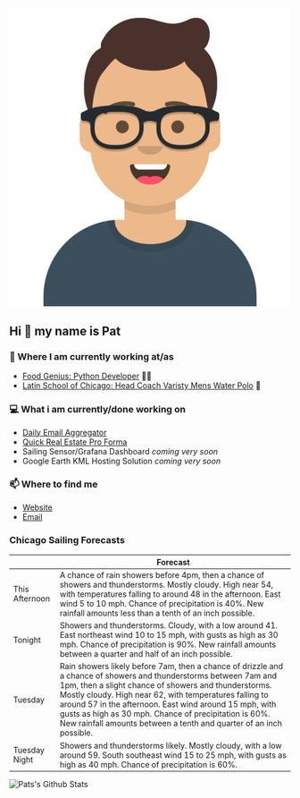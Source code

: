 [![Social banner for p-j-falconer](https://raw.githubusercontent.com/P-J-FALCONER/P-J-FALCONER/master/assets/avataaars.svg)](https://patfalconer.com/)
## Hi :wave: my name is Pat

### 💼 Where I am currently working at/as
- [Food Genius: Python Developer](https://getfoodgenius.com/) 🍔🐍
- [Latin School of Chicago: Head Coach Varisty Mens Water Polo](https://www.latinschool.org/) 🤽


### 💻 What i am currently/done working on
 - [Daily Email Aggregator](https://github.com/P-J-FALCONER/dott_daily_mail)
 - [Quick Real Estate Pro Forma](https://github.com/P-J-FALCONER/henry)
 - Sailing Sensor/Grafana Dashboard *coming very soon*
 - Google Earth KML Hosting Solution *coming very soon*

### 📫 Where to find me
 - [Website](https://patfalconer.com/)
 - [Email](mailto:patrick.j.falconer@gmail.com)


### Chicago Sailing Forecasts
|   | Forecast  |
|---|---|
| This Afternoon | A chance of rain showers before 4pm, then a chance of showers and thunderstorms. Mostly cloudy. High near 54, with temperatures falling to around 48 in the afternoon. East wind 5 to 10 mph. Chance of precipitation is 40%. New rainfall amounts less than a tenth of an inch possible. |
| Tonight | Showers and thunderstorms. Cloudy, with a low around 41. East northeast wind 10 to 15 mph, with gusts as high as 30 mph. Chance of precipitation is 90%. New rainfall amounts between a quarter and half of an inch possible. |
| Tuesday | Rain showers likely before 7am, then a chance of drizzle and a chance of showers and thunderstorms between 7am and 1pm, then a slight chance of showers and thunderstorms. Mostly cloudy. High near 62, with temperatures falling to around 57 in the afternoon. East wind around 15 mph, with gusts as high as 30 mph. Chance of precipitation is 60%. New rainfall amounts between a tenth and quarter of an inch possible. |
| Tuesday Night | Showers and thunderstorms likely. Mostly cloudy, with a low around 59. South southeast wind 15 to 25 mph, with gusts as high as 40 mph. Chance of precipitation is 60%. |

![Pats's Github Stats](https://github-readme-stats.vercel.app/api?username=p-j-falconer&show_icons=true&theme=radical)
